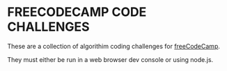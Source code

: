 FREECODECAMP CODE CHALLENGES
======================================================================================

These are a collection of algorithim coding challenges for [freeCodeCamp](https://www.freecodecamp.org/).

They must either be run in a web browser dev console or using node.js.